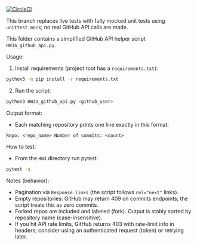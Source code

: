 [![CircleCI](https://circleci.com/gh/xxyylll/GitHubApi567-hw3a/tree/HW03a_Mocking.svg?style=svg)](https://circleci.com/gh/xxyylll/GitHubApi567-hw3a/tree/HW03a_Mocking)

This branch replaces live tests with fully mocked unit tests using `unittest.mock`; no real GitHub API calls are made.


This folder contains a simplified GitHub API helper script `HW3a_github_api.py`.


Usage:
1. Install requirements (project root has a `requirements.txt`):

```bash
python3 -m pip install -r requirements.txt
```

2. Run the script:

```bash
python3 HW3a_github_api.py <github_user>
```

Output format:

- Each matching repository prints one line exactly in this format:

```
Repo: <repo_name> Number of commits: <count>
```

How to test:

- From the `HW3` directory run pytest:

```bash
pytest -q
```

Notes (behavior):

- Pagination via `Response.links` (the script follows `rel="next"` links).
- Empty repositories: GitHub may return 409 on commits endpoints; the script treats this as zero commits.
- Forked repos are included and labeled (fork). Output is stably sorted by repository name (case-insensitive).
- If you hit API rate limits, GitHub returns 403 with rate-limit info in headers; consider using an authenticated request (token) or retrying later.
